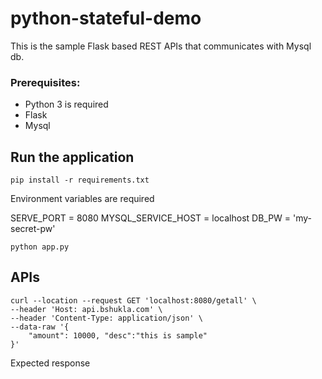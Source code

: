 # python-stateful-demo
This is the sample Flask based REST APIs that communicates with Mysql db.


### Prerequisites:
- Python 3 is required
- Flask 
- Mysql


## Run the application
```
pip install -r requirements.txt
```

Environment variables are required

SERVE_PORT = 8080
MYSQL_SERVICE_HOST = localhost
DB_PW = 'my-secret-pw'

```
python app.py
```


## APIs

```
curl --location --request GET 'localhost:8080/getall' \
--header 'Host: api.bshukla.com' \
--header 'Content-Type: application/json' \
--data-raw '{
    "amount": 10000, "desc":"this is sample"
}'
```


Expected response
```
```
